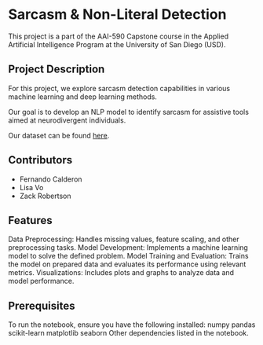 # Sarcasm & Non-Literal Detection
This project is a part of the AAI-590 Capstone course in the Applied Artificial Intelligence Program at the University of San Diego (USD). 

## Project Description
For this project, we explore sarcasm detection capabilities in various machine learning and deep learning methods.

Our goal is to develop an NLP model to identify sarcasm for assistive tools aimed at neurodivergent individuals.

Our dataset can be found [here](https://archive.ics.uci.edu/dataset/275/bike+sharing+dataset). 

## Contributors
- Fernando Calderon
- Lisa Vo
- Zack Robertson

## Features

  Data Preprocessing: Handles missing values, feature scaling, and other preprocessing tasks.
  Model Development: Implements a machine learning model to solve the defined problem.
  Model Training and Evaluation: Trains the model on prepared data and evaluates its performance using relevant metrics.
  Visualizations: Includes plots and graphs to analyze data and model performance.

## Prerequisites

To run the notebook, ensure you have the following installed:
  numpy
  pandas
  scikit-learn
  matplotlib
  seaborn
  Other dependencies listed in the notebook.

